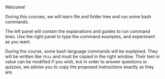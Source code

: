 Welcome!

During this courses, we will learn file and folder tree and run some bash commands.

The left panel will contain the explanations and guides to run command lines. Use the right panel to type the command examples, and experiment as you want.

During the course, some bash language commands will be explained. They will be written like `this` and must be copied in the right window. Their text or value can be modified if you wish, but in order to answer questions or quizzes, we advise you to copy the proposed instructions exactly as they are.
